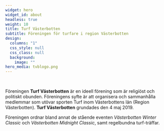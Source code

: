```yaml
---
widget: hero
widget_id: about
headless: true
weight: 10
title: Turf Västerbotten
subtitle: Föreningen för turfare i region Västerbotten
design:
  columns: "1"
  css_style: null
  css_class: null
  background:
    image: ""
hero_media: tvblogo.png
---
```

<br>

Föreningen **Turf Västerbotten** är en ideell förening som är religiöst och politiskt obunden. Föreningens syfte är att organisera och sammanhålla medlemmar som utövar sporten Turf inom Västerbottens län (Region Västerbotten). **Turf Västerbotten** grundades den 4 maj 2019.

Föreningen ordnar bland annat de stående eventen *Västerbotten Winter Classic* och *Västerbotten Midnight Classic*, samt regelbundna turf-träffar.
